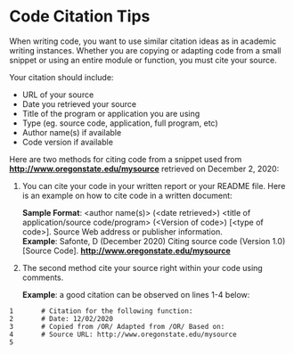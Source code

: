 # Code Citation Tips #

When writing code, you want to use similar citation ideas as in academic writing instances. Whether you are copying or adapting code from a small snippet or using an entire module or function, you must cite your source.

Your citation should include:

* URL of your source                                                      
* Date you retrieved your source
* Title of the program or application you are using     
* Type (eg. source code, application, full program, etc)
* Author name(s) if available
* Code version if available

Here are two methods for citing code from a snippet used from <b>http://www.oregonstate.edu/mysource</b> retrieved on December 2, 2020:

1. You can cite your code in your written report or your README file. Here is an example on how to cite code in a written document:
    
    <b>Sample Format</b>: <author name(s)> (&lt;date retrieved&gt;) <title of application/source code/program> (&lt;Version of code&gt;) [&lt;type of      code&gt;]. Source Web address or publisher information.<br>
    <b>Example</b>: Safonte, D (December 2020) Citing source code (Version 1.0) [Source Code]. <b>http://www.oregonstate.edu/mysource</b></br>

2. The second method cite your source right within your code using comments.

    <b>Example</b>: a good citation can be observed on lines 1-4 below:
    
```
1       # Citation for the following function:
2       # Date: 12/02/2020
3       # Copied from /OR/ Adapted from /OR/ Based on:
4       # Source URL: http://www.oregonstate.edu/mysource
5
```
